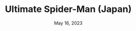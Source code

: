---
layout: nds
title: "Ultimate Spider-Man (Japan)"
categories:
 - approved
 - nds
 - universal
 - safe
tags:
- spiderman
date: May 16, 2023
permalink: /games/ultimate-spiderman-jp/play/details
publisher: Activision
id: ultimate-spiderman-jp
---